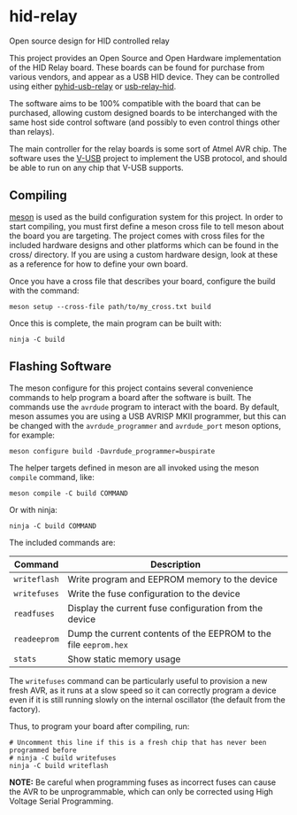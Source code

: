 # hid-relay
Open source design for HID controlled relay

This project provides an Open Source and Open Hardware implementation of the
HID Relay board. These boards can be found for purchase from various vendors,
and appear as a USB HID device. They can be controlled using either
[pyhid-usb-relay](https://github.com/JPEWdev/pyhid-usb-relay) or
[usb-relay-hid](https://github.com/pavel-a/usb-relay-hid).

The software aims to be 100% compatible with the board that can be purchased,
allowing custom designed boards to be interchanged with the same host side
control software (and possibly to even control things other than relays).

The main controller for the relay boards is some sort of Atmel AVR chip. The
software uses the [V-USB](https://www.obdev.at/products/vusb/index.html)
project to implement the USB protocol, and should be able to run on any chip
that V-USB supports.

## Compiling

[meson](https://mesonbuild.com/) is used as the build configuration system for
this project. In order to start compiling, you must first define a meson cross
file to tell meson about the board you are targeting. The project comes with
cross files for the included hardware designs and other platforms which can be
found in the cross/ directory. If you are using a custom hardware design, look
at these as a reference for how to define your own board.

Once you have a cross file that describes your board, configure the build with
the command:

    meson setup --cross-file path/to/my_cross.txt build

Once this is complete, the main program can be built with:

    ninja -C build

## Flashing Software

The meson configure for this project contains several convenience commands to
help program a board after the software is built. The commands use the
`avrdude` program to interact with the board. By default, meson assumes you are
using a USB AVRISP MKII programmer, but this can be changed with the
`avrdude_programmer` and `avrdude_port` meson options, for example:

    meson configure build -Davrdude_programmer=buspirate

The helper targets defined in meson are all invoked using the meson `compile`
command, like:

    meson compile -C build COMMAND

Or with ninja:

    ninja -C build COMMAND

The included commands are:

| Command       | Description                                                       |
|---------------|-------------------------------------------------------------------|
| `writeflash`  | Write program and EEPROM memory to the device                     |
| `writefuses`  | Write the fuse configuration to the device                        |
| `readfuses`   | Display the current fuse configuration from the device            |
| `readeeprom`  | Dump the current contents of the EEPROM to the file `eeprom.hex`  |
| `stats`       | Show static memory usage                                          |

The `writefuses` command can be particularly useful to provision a new fresh
AVR, as it runs at a slow speed so it can correctly program a device even if it
is still running slowly on the internal oscillator (the default from the
factory).

Thus, to program your board after compiling, run:

    # Uncomment this line if this is a fresh chip that has never been programmed before
    # ninja -C build writefuses
    ninja -C build writeflash

**NOTE:** Be careful when programming fuses as incorrect fuses can cause the
AVR to be unprogrammable, which can only be corrected using High Voltage Serial
Programming.
